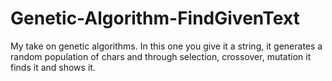 # Genetic-Algorithm-FindGivenText

My take on genetic algorithms. In this one you give it a string, it generates a random population of chars and through selection, crossover, mutation it finds it and shows it.
